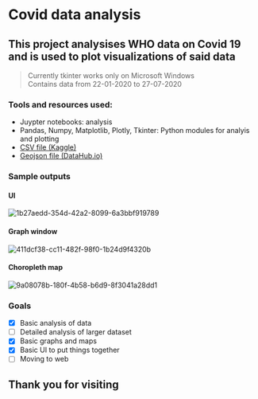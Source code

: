 # Covid data analysis

## This project analysises WHO data on Covid 19 and is used to plot visualizations of said data

> Currently tkinter works only on Microsoft Windows</br>
> Contains data from 22-01-2020 to 27-07-2020
### Tools and resources used:
* Juypter notebooks: analysis
* Pandas, Numpy, Matplotlib, Plotly, Tkinter: Python modules for analyis and plotting
* [CSV file (Kaggle)](https://www.kaggle.com/datasets/imdevskp/corona-virus-report?select=full_grouped.csv)
* [Geojson file (DataHub.io)](https://datahub.io/core/geo-countries#resource-countries)

### Sample outputs

#### UI
![1b27aedd-354d-42a2-8099-6a3bbf919789](https://github.com/RoopsagarK/Covid-19_data_analysis/assets/88662373/b90d5cca-0bae-44d8-979b-861b777e93de)

#### Graph window
![411dcf38-cc11-482f-98f0-1b24d9f4320b](https://github.com/RoopsagarK/Covid-19_data_analysis/assets/88662373/d9257b9f-e61c-4f12-987c-470916cfbfe0)

#### Choropleth map
![9a08078b-180f-4b58-b6d9-8f3041a28dd1](https://github.com/RoopsagarK/Covid-19_data_analysis/assets/88662373/8a42f2ab-2ed9-4aac-a316-ee2047ca88e2)

### Goals
- [x] Basic analysis of data
- [ ] Detailed analysis of larger dataset
- [x] Basic graphs and maps
- [x] Basic UI to put things together
- [ ] Moving to web 
  
## Thank you for visiting
